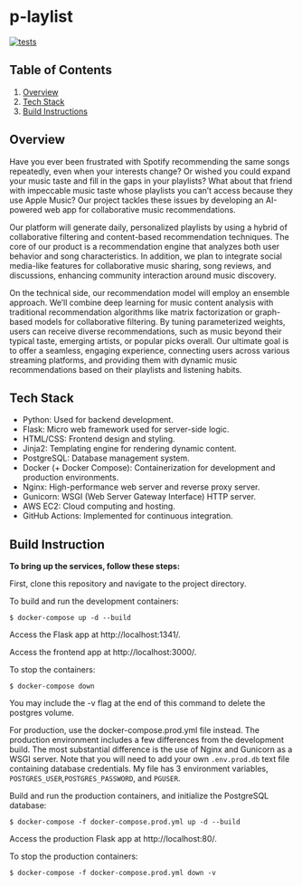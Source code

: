 # p-laylist

[![tests](https://github.com/tylerheadley/twitter-clone/actions/workflows/tests.yml/badge.svg)](https://github.com/tylerheadley/twitter-clone/actions/workflows/tests.yml)

## Table of Contents

1. [Overview](#overview)
2. [Tech Stack](#tech-stack)
3. [Build Instructions](#build-instructions)

## Overview 

Have you ever been frustrated with Spotify recommending the same songs repeatedly, even when your interests change? Or wished you could expand your music taste and fill in the gaps in your playlists? What about that friend with impeccable music taste whose playlists you can’t access because they use Apple Music? Our project tackles these issues by developing an AI-powered web app for collaborative music recommendations. 

Our platform will generate daily, personalized playlists by using a hybrid of collaborative filtering and content-based recommendation techniques. The core of our product is a recommendation engine that analyzes both user behavior and song characteristics. In addition, we plan to integrate social media-like features for collaborative music sharing, song reviews, and discussions, enhancing community interaction around music discovery.

On the technical side, our recommendation model will employ an ensemble approach. We’ll combine deep learning for music content analysis with traditional recommendation algorithms like matrix factorization or graph-based models for collaborative filtering. By tuning parameterized weights, users can receive diverse recommendations, such as music beyond their typical taste, emerging artists, or popular picks overall. Our ultimate goal is to offer a seamless, engaging experience, connecting users across various streaming platforms, and providing them with dynamic music recommendations based on their playlists and listening habits.

## Tech Stack 

 - Python: Used for backend development.
 - Flask: Micro web framework used for server-side logic.
 - HTML/CSS: Frontend design and styling.
 - Jinja2: Templating engine for rendering dynamic content.
 - PostgreSQL: Database management system.
 - Docker (+ Docker Compose): Containerization for development and production environments.
 - Nginx: High-performance web server and reverse proxy server.
 - Gunicorn: WSGI (Web Server Gateway Interface) HTTP server.
 - AWS EC2: Cloud computing and hosting.
 - GitHub Actions: Implemented for continuous integration.


## Build Instruction

**To bring up the services, follow these steps:**

First, clone this repository and navigate to the project directory.

To build and run the development containers:

```
$ docker-compose up -d --build
```

Access the Flask app at http://localhost:1341/. 

Access the frontend app at http://localhost:3000/.

To stop the containers:

```
$ docker-compose down
```

You may include the -v flag at the end of this command to delete the postgres volume.

For production, use the docker-compose.prod.yml file instead. 
The production environment includes a few differences from the development build. The most substantial difference is the use of Nginx and Gunicorn as a WSGI server.
Note that you will need to add your own `.env.prod.db` text file containing database credentials. My file has 3 environment variables, `POSTGRES_USER`,`POSTGRES_PASSWORD`, and `PGUSER`.

Build and run the production containers, and initialize the PostgreSQL database:

```
$ docker-compose -f docker-compose.prod.yml up -d --build
```

Access the production Flask app at http://localhost:80/.


To stop the production containers:

```
$ docker-compose -f docker-compose.prod.yml down -v
```

